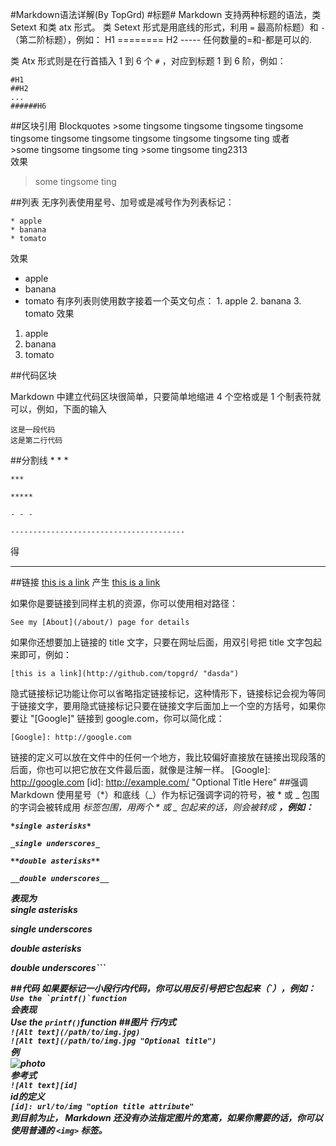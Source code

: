 #Markdown语法详解(By TopGrd)
#标题#
Markdown 支持两种标题的语法，类 Setext 和类 atx 形式。
类 Setext 形式是用底线的形式，利用 `=` 最高阶标题）和 `-`（第二阶标题），例如：
	H1
	========
    H2
	-----
任何数量的=和-都是可以的.

类 Atx 形式则是在行首插入 1 到 6 个 `#` ，对应到标题 1 到 6 阶，例如：  

	#H1
    ##H2
    ...
    ######H6
##区块引用 Blockquotes
	>some tingsome tingsome tingsome tingsome tingsome tingsome tingsome tingsome tingsome tingsome ting
或者  
	>some tingsome tingsome ting
    >some tingsome ting2313  
效果
>some tingsome ting

##列表
无序列表使用星号、加号或是减号作为列表标记：
	
    * apple
    * banana
    * tomato
效果
* apple
* banana
* tomato
有序列表则使用数字接着一个英文句点：
		1. apple
    	2. banana
    	3. tomato
效果
1. apple
2. banana
3. tomato

##代码区块

Markdown 中建立代码区块很简单，只要简单地缩进 4 个空格或是 1 个制表符就可以，例如，下面的输入

    这是一段代码
    这是第二行代码
##分割线
	* * *

	***

	*****

	- - -

	---------------------------------------
得
* * *
##链接
	[this is a link](http://github.com/topgrd)
产生
[this is a link](http://github.com/topgrd)

如果你是要链接到同样主机的资源，你可以使用相对路径：

	See my [About](/about/) page for details
如果你还想要加上链接的 title 文字，只要在网址后面，用双引号把 title 文字包起来即可，例如：

	[this is a link](http://github.com/topgrd/ "dasda")
 隐式链接标记功能让你可以省略指定链接标记，这种情形下，链接标记会视为等同于链接文字，要用隐式链接标记只要在链接文字后面加上一个空的方括号，如果你要让 "[Google]" 链接到 google.com，你可以简化成：
	
    [Google]: http://google.com
链接的定义可以放在文件中的任何一个地方，我比较偏好直接放在链接出现段落的后面，你也可以把它放在文件最后面，就像是注解一样。
[Google]: http://google.com
[id]: <http://example.com/>  "Optional Title Here"
##强调
Markdown 使用星号（\*）和底线（\_）作为标记强调字词的符号，被 \* 或 \_ 包围的字词会被转成用 <em> 标签包围，用两个 \* 或 \_ 包起来的话，则会被转成 <strong>，例如：  
	
    *single asterisks* 

	_single underscores_
	
    **double asterisks**

	__double underscores__
表现为  
*single asterisks*

_single underscores_

**double asterisks**

__double underscores__```

##代码
如果要标记一小段行内代码，你可以用反引号把它包起来（\`），例如：
```Use the `printf()`function```  
会表现  
Use the `printf()`function
##图片
行内式  
`![Alt text](/path/to/img.jpg)`   
`![Alt text](/path/to/img.jpg "Optional title")`  
例  
![photo](http://topgrd.me/assets/themes/Snail/img/avatar.jpg)  
参考式  
`![Alt text][id]`  
id的定义  
`[id]: url/to/img "option title attribute"`  
到目前为止， Markdown 还没有办法指定图片的宽高，如果你需要的话，你可以使用普通的 `<img>` 标签。
